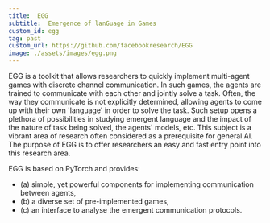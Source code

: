 ```yaml
---
title:  EGG
subtitle:  Emergence of lanGuage in Games
custom_id: egg
tag: past
custom_url: https://github.com/facebookresearch/EGG
image: ./assets/images/egg.png
---
```


EGG is a toolkit that allows researchers to quickly implement multi-agent games with discrete channel communication. In such games, the agents are trained to communicate with each other and jointly solve a task. Often, the way they communicate is not explicitly determined, allowing agents to come up with their own 'language' in order to solve the task. Such setup opens a plethora of possibilities in studying emergent language and the impact of the nature of task being solved, the agents' models, etc. This subject is a vibrant area of research often considered as a prerequisite for general AI. The purpose of EGG is to offer researchers an easy and fast entry point into this research area.

EGG is based on PyTorch and provides: 
- (a) simple, yet powerful components for implementing communication between agents, 
- (b) a diverse set of pre-implemented games, 
- (c) an interface to analyse the emergent communication protocols.

